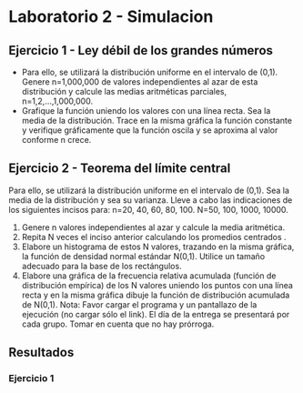 # Laboratorio 2 - Simulacion
## Ejercicio 1 - Ley débil de los grandes números
* Para ello, se utilizará la distribución uniforme en el intervalo de (0,1). Genere n=1,000,000 de valores independientes al azar 
 de esta distribución y calcule las medias aritméticas parciales, n=1,2,...,1,000,000.
* Grafique la función uniendo los valores con una línea recta. Sea la media de la distribución. Trace en la misma gráfica la función constante y verifique gráficamente que la función oscila  y se aproxima al valor conforme n crece. 
## Ejercicio 2 - Teorema del límite central
Para ello, se utilizará la distribución uniforme en el intervalo de (0,1).
Sea la media de la distribución y sea su varianza. Lleve a cabo las indicaciones de los siguientes incisos para:
n=20, 40, 60, 80, 100.
N=50, 100, 1000, 10000.
1. Genere n valores independientes al azar y calcule la media aritmética.
2. Repita N veces el inciso anterior calculando los promedios centrados .
3. Elabore un histograma de estos N valores, trazando en la misma gráfica, la función de densidad normal estándar N(0,1). Utilice un tamaño adecuado para la base de los rectángulos.
4. Elabore una gráfica de la frecuencia relativa acumulada (función de distribución empírica) de los N valores uniendo los puntos con una línea recta y en la misma gráfica dibuje la función de distribución acumulada de N(0,1).
Nota: Favor cargar el programa y un pantallazo de la ejecución (no cargar sólo el link). El día de la entrega se presentará por cada grupo. Tomar en cuenta que no hay prórroga.
## Resultados
### Ejercicio 1

